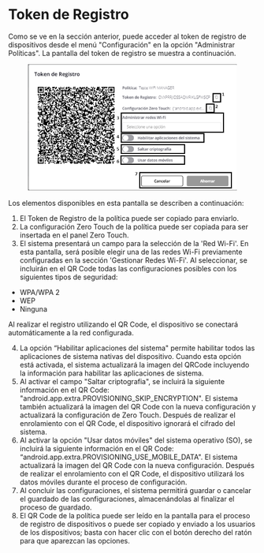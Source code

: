 # Token de Registro

Como se ve en la sección anterior, puede acceder al token de registro de dispositivos desde el menú "Configuración" en la opción "Administrar Políticas". La pantalla del token de registro se muestra a continuación.

<figure><img src="../../.gitbook/assets/Captura de tela 2024-05-16 161844 (1).png" alt=""><figcaption></figcaption></figure>

Los elementos disponibles en esta pantalla se describen a continuación:

1. El Token de Registro de la política puede ser copiado para enviarlo.
2. La configuración Zero Touch de la política puede ser copiada para ser insertada en el panel Zero Touch.
3. El sistema presentará un campo para la selección de la 'Red Wi-Fi'. En esta pantalla, será posible elegir una de las redes Wi-Fi previamente configuradas en la sección 'Gestionar Redes Wi-Fi'. Al seleccionar, se incluirán en el QR Code todas las configuraciones posibles con los siguientes tipos de seguridad:

* WPA/WPA 2
* WEP
* Ninguna

Al realizar el registro utilizando el QR Code, el dispositivo se conectará automáticamente a la red configurada.

4. La opción “Habilitar aplicaciones del sistema" permite habilitar todos las aplicaciones de sistema nativas del dispositivo. Cuando esta opción está activada, el sistema actualizará la imagen del QRCode incluyendo la información para habilitar las aplicaciones de sistema.
5. Al activar el campo "Saltar criptografia", se incluirá la siguiente información en el QR Code: "android.app.extra.PROVISIONING\_SKIP\_ENCRYPTION". El sistema también actualizará la imagen del QR Code con la nueva configuración y actualizará la configuración de Zero Touch. Después de realizar el enrolamiento con el QR Code, el dispositivo ignorará el cifrado del sistema.
6. Al activar la opción "Usar datos móviles" del sistema operativo (SO), se incluirá la siguiente información en el QR Code: “android.app.extra.PROVISIONING\_USE\_MOBILE\_DATA". El sistema actualizará la imagen del QR Code con la nueva configuración. Después de realizar el enrolamiento con el QR Code, el dispositivo utilizará los datos móviles durante el proceso de configuración.
7. Al concluir las configuraciones, el sistema permitirá guardar o cancelar el guardado de las configuraciones, almacenándolas al finalizar el proceso de guardado.
8. El QR Code de la política puede ser leído en la pantalla para el proceso de registro de dispositivos o puede ser copiado y enviado a los usuarios de los dispositivos; basta con hacer clic con el botón derecho del ratón para que aparezcan las opciones.
